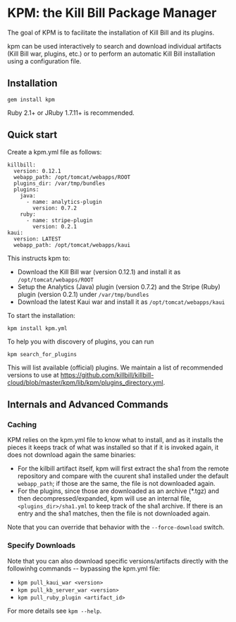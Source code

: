# KPM: the Kill Bill Package Manager

The goal of KPM is to facilitate the installation of Kill Bill and its plugins.

kpm can be used interactively to search and download individual artifacts (Kill Bill war, plugins, etc.) or to perform an automatic Kill Bill installation using a configuration file.

## Installation

    gem install kpm

Ruby 2.1+ or JRuby 1.7.11+ is recommended.

## Quick start

Create a kpm.yml file as follows:

    killbill:
      version: 0.12.1
      webapp_path: /opt/tomcat/webapps/ROOT
      plugins_dir: /var/tmp/bundles
      plugins:
        java:
          - name: analytics-plugin
            version: 0.7.2
        ruby:
          - name: stripe-plugin
            version: 0.2.1
    kaui:
      version: LATEST
      webapp_path: /opt/tomcat/webapps/kaui

This instructs kpm to:
* Download the Kill Bill war (version 0.12.1) and install it as `/opt/tomcat/webapps/ROOT`
* Setup the Analytics (Java) plugin (version 0.7.2) and the Stripe (Ruby) plugin (version 0.2.1) under `/var/tmp/bundles`
* Download the latest Kaui war and install it as `/opt/tomcat/webapps/kaui`

To start the installation:

    kpm install kpm.yml

To help you with discovery of plugins, you can run

    kpm search_for_plugins

This will list available (official) plugins. We maintain a list of recommended versions to use at https://github.com/killbill/killbill-cloud/blob/master/kpm/lib/kpm/plugins_directory.yml.

## Internals and Advanced Commands


### Caching

KPM relies on the kpm.yml file to know what to install, and as it installs the pieces it keeps track of what was installed so that if it is invoked again, it does not download again the same binaries:
* For the kilbill artifact itself, kpm will first extract the sha1 from the remote repository and compare with the cuurent sha1 installed under the default `webapp_path`; if those are the same, the file is not downloaded again.
* For the plugins, since those are downloaded as an archive (*.tgz) and then decompressed/expanded, kpm will use an internal file, `<plugins_dir>/sha1.yml` to keep track of the sha1 archive. If there is an entry and the sha1 matches, then the file is not downloaded again.

Note that you can override that behavior with the `--force-download` switch.

### Specify Downloads

Note that you can also download specific versions/artifacts directly with the followinhg commands -- bypassing the kpm.yml file:
* `kpm pull_kaui_war <version>`
* `kpm pull_kb_server_war <version>`
* `kpm pull_ruby_plugin <artifact_id>`

For more details see `kpm --help`.

